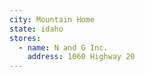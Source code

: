```yaml
---
city: Mountain Home
state: idaho
stores:
  - name: N and G Inc.
    address: 1060 Highway 20
---
```

